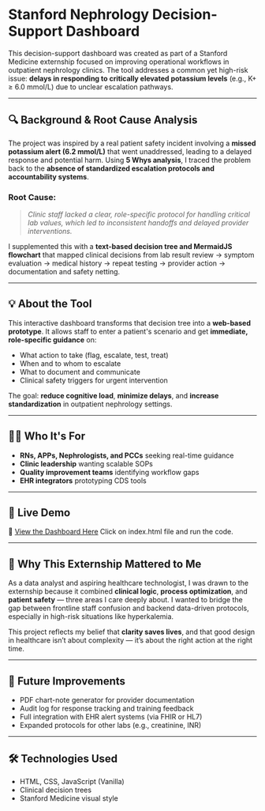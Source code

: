 # Stanford Nephrology Decision-Support Dashboard

This decision-support dashboard was created as part of a Stanford Medicine externship focused on improving operational workflows in outpatient nephrology clinics. The tool addresses a common yet high-risk issue: **delays in responding to critically elevated potassium levels** (e.g., K+ ≥ 6.0 mmol/L) due to unclear escalation pathways.

---

## 🔍 Background & Root Cause Analysis

The project was inspired by a real patient safety incident involving a **missed potassium alert (6.2 mmol/L)** that went unaddressed, leading to a delayed response and potential harm. Using **5 Whys analysis**, I traced the problem back to the **absence of standardized escalation protocols and accountability systems**.

### Root Cause:
> *Clinic staff lacked a clear, role-specific protocol for handling critical lab values, which led to inconsistent handoffs and delayed provider interventions.*

I supplemented this with a **text-based decision tree and MermaidJS flowchart** that mapped clinical decisions from lab result review → symptom evaluation → medical history → repeat testing → provider action → documentation and safety netting.

---

## 💡 About the Tool

This interactive dashboard transforms that decision tree into a **web-based prototype**. It allows staff to enter a patient's scenario and get **immediate, role-specific guidance** on:

- What action to take (flag, escalate, test, treat)
- When and to whom to escalate
- What to document and communicate
- Clinical safety triggers for urgent intervention

The goal: **reduce cognitive load**, **minimize delays**, and **increase standardization** in outpatient nephrology settings.

---

## 👩‍⚕️ Who It's For

- **RNs, APPs, Nephrologists, and PCCs** seeking real-time guidance
- **Clinic leadership** wanting scalable SOPs
- **Quality improvement teams** identifying workflow gaps
- **EHR integrators** prototyping CDS tools

---

## 🚀 Live Demo

🔗 [View the Dashboard Here](https://github.com/sriramprog/stanford-nephrology-dashboard)
Click on index.html file and run the code.

---

## 🧠 Why This Externship Mattered to Me

As a data analyst and aspiring healthcare technologist, I was drawn to the externship because it combined **clinical logic**, **process optimization**, and **patient safety** — three areas I care deeply about. I wanted to bridge the gap between frontline staff confusion and backend data-driven protocols, especially in high-risk situations like hyperkalemia.

This project reflects my belief that **clarity saves lives**, and that good design in healthcare isn’t about complexity — it’s about the right action at the right time.

---

## 📌 Future Improvements

- PDF chart-note generator for provider documentation  
- Audit log for response tracking and training feedback  
- Full integration with EHR alert systems (via FHIR or HL7)  
- Expanded protocols for other labs (e.g., creatinine, INR)

---

## 🛠 Technologies Used

- HTML, CSS, JavaScript (Vanilla)
- Clinical decision trees
- Stanford Medicine visual style
